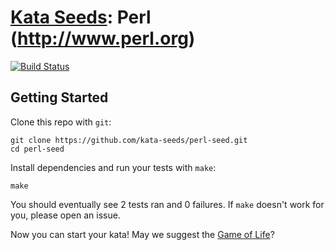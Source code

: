 # [Kata Seeds](http://kata-seeds.github.io): Perl (http://www.perl.org)
[![Build Status](https://travis-ci.org/kata-seeds/perl-seed.svg?branch=master)](https://travis-ci.org/kata-seeds/perl-seed)

## Getting Started

Clone this repo with `git`:

    git clone https://github.com/kata-seeds/perl-seed.git
    cd perl-seed

Install dependencies and run your tests with `make`:

    make

You should eventually see 2 tests ran and 0 failures. If `make` doesn't work for you, please open an issue.

Now you can start your kata! May we suggest the [Game of Life](http://en.wikipedia.org/wiki/Conway's_Game_of_Life)?

